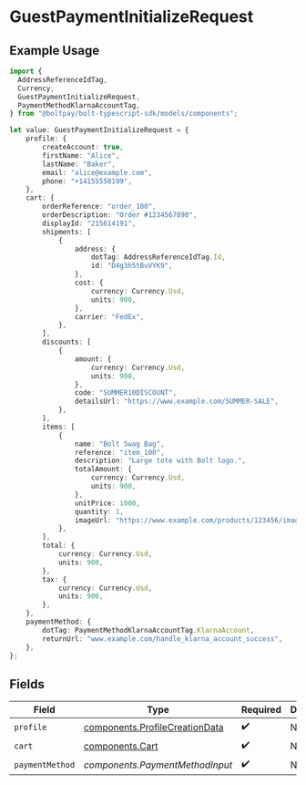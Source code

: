 # GuestPaymentInitializeRequest

## Example Usage

```typescript
import {
  AddressReferenceIdTag,
  Currency,
  GuestPaymentInitializeRequest,
  PaymentMethodKlarnaAccountTag,
} from "@boltpay/bolt-typescript-sdk/models/components";

let value: GuestPaymentInitializeRequest = {
    profile: {
        createAccount: true,
        firstName: "Alice",
        lastName: "Baker",
        email: "alice@example.com",
        phone: "+14155550199",
    },
    cart: {
        orderReference: "order_100",
        orderDescription: "Order #1234567890",
        displayId: "215614191",
        shipments: [
            {
                address: {
                    dotTag: AddressReferenceIdTag.Id,
                    id: "D4g3h5tBuVYK9",
                },
                cost: {
                    currency: Currency.Usd,
                    units: 900,
                },
                carrier: "FedEx",
            },
        ],
        discounts: [
            {
                amount: {
                    currency: Currency.Usd,
                    units: 900,
                },
                code: "SUMMER10DISCOUNT",
                detailsUrl: "https://www.example.com/SUMMER-SALE",
            },
        ],
        items: [
            {
                name: "Bolt Swag Bag",
                reference: "item_100",
                description: "Large tote with Bolt logo.",
                totalAmount: {
                    currency: Currency.Usd,
                    units: 900,
                },
                unitPrice: 1000,
                quantity: 1,
                imageUrl: "https://www.example.com/products/123456/images/1.png",
            },
        ],
        total: {
            currency: Currency.Usd,
            units: 900,
        },
        tax: {
            currency: Currency.Usd,
            units: 900,
        },
    },
    paymentMethod: {
        dotTag: PaymentMethodKlarnaAccountTag.KlarnaAccount,
        returnUrl: "www.example.com/handle_klarna_account_success",
    },
};
```

## Fields

| Field                                                                            | Type                                                                             | Required                                                                         | Description                                                                      |
| -------------------------------------------------------------------------------- | -------------------------------------------------------------------------------- | -------------------------------------------------------------------------------- | -------------------------------------------------------------------------------- |
| `profile`                                                                        | [components.ProfileCreationData](../../models/components/profilecreationdata.md) | :heavy_check_mark:                                                               | N/A                                                                              |
| `cart`                                                                           | [components.Cart](../../models/components/cart.md)                               | :heavy_check_mark:                                                               | N/A                                                                              |
| `paymentMethod`                                                                  | *components.PaymentMethodInput*                                                  | :heavy_check_mark:                                                               | N/A                                                                              |